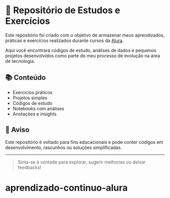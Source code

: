 # 📘 Repositório de Estudos e Exercícios

Este repositório foi criado com o objetivo de armazenar meus aprendizados, práticas e exercícios realizados durante cursos da [Alura](https://www.alura.com.br/).

Aqui você encontrará códigos de estudo, análises de dados e pequenos projetos desenvolvidos como parte do meu processo de evolução na área de tecnologia.

## 📚 Conteúdo

- Exercícios práticos
- Projetos simples
- Códigos de estudo
- Notebooks com análises
- Anotações e insights

## 🚧 Aviso

Este repositório é voltado para fins educacionais e pode conter códigos em desenvolvimento, rascunhos ou soluções simplificadas.

---

> Sinta-se à vontade para explorar, sugerir melhorias ou deixar feedbacks!
# aprendizado-continuo-alura
